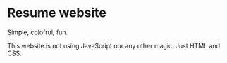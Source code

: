 # Resume website

Simple, colofrul, fun.

This website is not using JavaScript nor any other magic. Just HTML and CSS.
